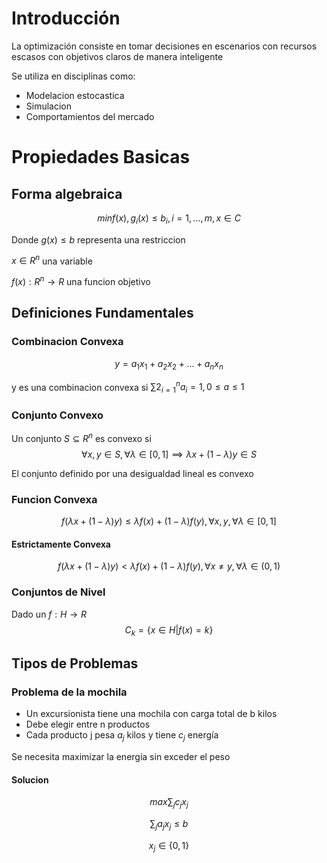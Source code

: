 # Introducción

La optimización consiste en tomar decisiones en escenarios con recursos escasos con objetivos claros de manera inteligente

Se utiliza en disciplinas como:
- Modelacion estocastica
- Simulacion
- Comportamientos del mercado

# Propiedades Basicas
## Forma algebraica
$$min f(x),g_i(x)\leq b_i, i = 1,...,m, x \in C$$

Donde $g(x) \leq b$ representa una restriccion

$x \in R^n$ una variable 

$f(x): R^n \rightarrow R$ una funcion objetivo

## Definiciones Fundamentales
### Combinacion Convexa
$$y = a_1 x_1 + a_2 x_2 + ... + a_n x_n$$

y es una combinacion convexa si $\sum2_{i=1}^n a_i = 1, 0 \leq a \leq 1$

### Conjunto Convexo
Un conjunto $S \subseteq R^n$ es convexo si
$$\forall x,y \in S, \forall \lambda \in [ 0,1 ] \implies \lambda x + (1 - \lambda)y \in S$$

El conjunto definido por una desigualdad lineal es convexo

### Funcion Convexa
$$f(\lambda x + (1-\lambda)y) \leq \lambda f(x) + (1-\lambda)f(y), \forall x,y, \forall \lambda \in [0,1]$$

#### Estrictamente Convexa
$$f(\lambda x + (1-\lambda)y) < \lambda f(x) + (1-\lambda)f(y), \forall x \neq y, \forall \lambda \in (0,1)$$

### Conjuntos de Nivel
Dado un $f: H \rightarrow R$
$$C_k = \{x \in H | f(x) = k \}$$

## Tipos de Problemas
### Problema de la mochila
- Un excursionista tiene una mochila con carga total de b kilos
- Debe elegir entre n productos 
- Cada producto j pesa $a_j$ kilos y tiene $c_j$ energía

Se necesita maximizar la energía sin exceder el peso

#### Solucion
$$max \sum_j c_j x_j$$

$$\sum_j a_j x_j \leq b$$

$$x_j \in \{ 0,1 \}$$
